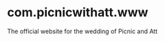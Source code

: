 com.picnicwithatt.www
=====================

The official website for the wedding of Picnic and Att
